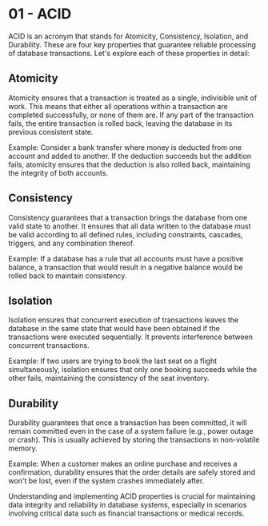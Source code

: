 # 01 - ACID
ACID is an acronym that stands for Atomicity, Consistency, Isolation, and Durability. These are four key properties that guarantee reliable processing of database transactions. Let's explore each of these properties in detail:

## Atomicity

Atomicity ensures that a transaction is treated as a single, indivisible unit of work. This means that either all operations within a transaction are completed successfully, or none of them are. If any part of the transaction fails, the entire transaction is rolled back, leaving the database in its previous consistent state.

Example:
Consider a bank transfer where money is deducted from one account and added to another. If the deduction succeeds but the addition fails, atomicity ensures that the deduction is also rolled back, maintaining the integrity of both accounts.

## Consistency

Consistency guarantees that a transaction brings the database from one valid state to another. It ensures that all data written to the database must be valid according to all defined rules, including constraints, cascades, triggers, and any combination thereof.

Example:
If a database has a rule that all accounts must have a positive balance, a transaction that would result in a negative balance would be rolled back to maintain consistency.

## Isolation

Isolation ensures that concurrent execution of transactions leaves the database in the same state that would have been obtained if the transactions were executed sequentially. It prevents interference between concurrent transactions.

Example:
If two users are trying to book the last seat on a flight simultaneously, isolation ensures that only one booking succeeds while the other fails, maintaining the consistency of the seat inventory.

## Durability

Durability guarantees that once a transaction has been committed, it will remain committed even in the case of a system failure (e.g., power outage or crash). This is usually achieved by storing the transactions in non-volatile memory.

Example:
When a customer makes an online purchase and receives a confirmation, durability ensures that the order details are safely stored and won't be lost, even if the system crashes immediately after.

Understanding and implementing ACID properties is crucial for maintaining data integrity and reliability in database systems, especially in scenarios involving critical data such as financial transactions or medical records.
